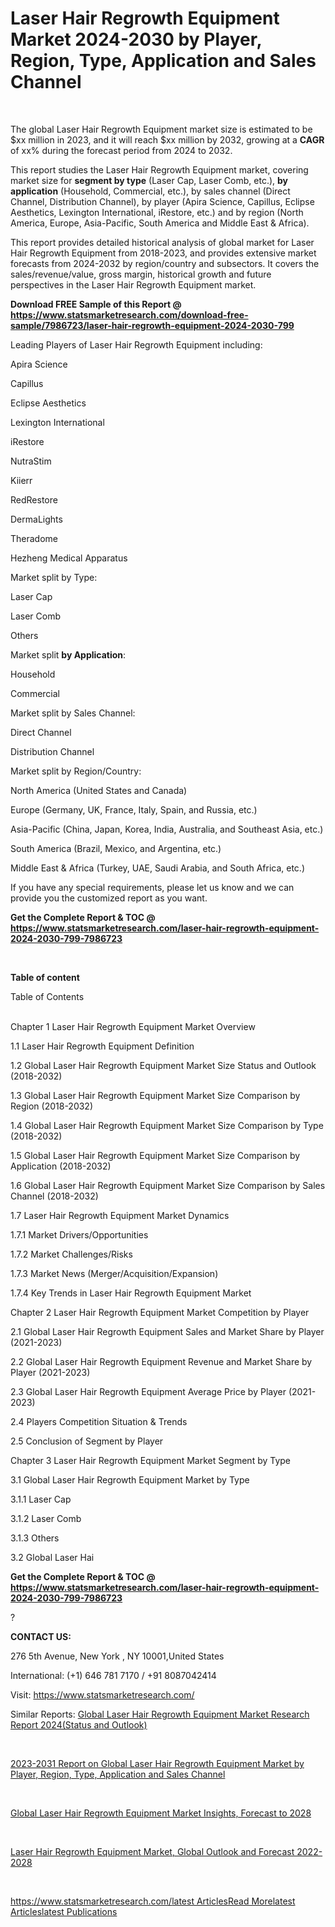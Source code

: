 <h1>Laser Hair Regrowth Equipment Market 2024-2030 by Player, Region, Type, Application and Sales Channel</h1><br/><p>The global Laser Hair Regrowth Equipment market size is estimated to be $xx million in 2023, and it will reach $xx million by 2032, growing at a <strong>CAGR</strong> of xx% during the forecast period from 2024 to 2032.</p>
 
 
 
 <p>This report studies the Laser Hair Regrowth Equipment market, covering market size for <strong>segment by type</strong> (Laser Cap, Laser Comb, etc.), <strong>by application</strong> (Household, Commercial, etc.), by sales channel (Direct Channel, Distribution Channel), by player (Apira Science, Capillus, Eclipse Aesthetics, Lexington International, iRestore, etc.) and by region (North America, Europe, Asia-Pacific, South America and Middle East & Africa).</p>
 
 
 
 <p>This report provides detailed historical analysis of global market for Laser Hair Regrowth Equipment from 2018-2023, and provides extensive market forecasts from 2024-2032 by region/country and subsectors. It covers the sales/revenue/value, gross margin, historical growth and future perspectives in the Laser Hair Regrowth Equipment market.</p>
 
 
 
 <p><strong>Download FREE Sample of this Report @ <a href="https://www.statsmarketresearch.com/download-free-sample/7986723/laser-hair-regrowth-equipment-2024-2030-799">https://www.statsmarketresearch.com/download-free-sample/7986723/laser-hair-regrowth-equipment-2024-2030-799</a></strong></p>
 
 
 
 <p>Leading Players of Laser Hair Regrowth Equipment including:</p>
 
 
 
 <p>Apira Science</p>
 
 
 
 <p>Capillus</p>
 
 
 
 <p>Eclipse Aesthetics</p>
 
 
 
 <p>Lexington International</p>
 
 
 
 <p>iRestore</p>
 
 
 
 <p>NutraStim</p>
 
 
 
 <p>Kiierr</p>
 
 
 
 <p>RedRestore</p>
 
 
 
 <p>DermaLights</p>
 
 
 
 <p>Theradome</p>
 
 
 
 <p>Hezheng Medical Apparatus</p>
 
 
 
 <p>Market split by Type:</p>
 
 
 
 <p>Laser Cap</p>
 
 
 
 <p>Laser Comb</p>
 
 
 
 <p>Others</p>
 
 
 
 <p>Market split <strong>by Application</strong>:</p>
 
 
 
 <p>Household</p>
 
 
 
 <p>Commercial</p>
 
 
 
 <p>Market split by Sales Channel:</p>
 
 
 
 <p>Direct Channel</p>
 
 
 
 <p>Distribution Channel</p>
 
 
 
 <p>Market split by Region/Country:</p>
 
 
 
 <p>North America (United States and Canada)</p>
 
 
 
 <p>Europe (Germany, UK, France, Italy, Spain, and Russia, etc.)</p>
 
 
 
 <p>Asia-Pacific (China, Japan, Korea, India, Australia, and Southeast Asia, etc.)</p>
 
 
 
 <p>South America (Brazil, Mexico, and Argentina, etc.)</p>
 
 
 
 <p>Middle East & Africa (Turkey, UAE, Saudi Arabia, and South Africa, etc.)</p>
 
 
 
 <p>If you have any special requirements, please let us know and we can provide you the customized report as you want.</p>
 
 
 
 <div><b>Get the Complete Report & TOC @ <a href="https://www.statsmarketresearch.com/laser-hair-regrowth-equipment-2024-2030-799-7986723">https://www.statsmarketresearch.com/laser-hair-regrowth-equipment-2024-2030-799-7986723</a></b></div>
 
 
 
 <p><br />
 
 <b>Table of content</b></p>
 
 
 
 <p>Table of Contents<br />
 
 <br />
 
 Chapter 1 Laser Hair Regrowth Equipment Market Overview<br />
 
 1.1 Laser Hair Regrowth Equipment Definition<br />
 
 1.2 Global Laser Hair Regrowth Equipment Market Size Status and Outlook (2018-2032)<br />
 
 1.3 Global Laser Hair Regrowth Equipment Market Size Comparison by Region (2018-2032)<br />
 
 1.4 Global Laser Hair Regrowth Equipment Market Size Comparison by Type (2018-2032)<br />
 
 1.5 Global Laser Hair Regrowth Equipment Market Size Comparison by Application (2018-2032)<br />
 
 1.6 Global Laser Hair Regrowth Equipment Market Size Comparison by Sales Channel (2018-2032)<br />
 
 1.7 Laser Hair Regrowth Equipment Market Dynamics<br />
 
 1.7.1 Market Drivers/Opportunities<br />
 
 1.7.2 Market Challenges/Risks<br />
 
 1.7.3 Market News (Merger/Acquisition/Expansion)<br />
 
 1.7.4 Key Trends in Laser Hair Regrowth Equipment Market<br />
 
 Chapter 2 Laser Hair Regrowth Equipment Market Competition by Player<br />
 
 2.1 Global Laser Hair Regrowth Equipment Sales and Market Share by Player (2021-2023)<br />
 
 2.2 Global Laser Hair Regrowth Equipment Revenue and Market Share by Player (2021-2023)<br />
 
 2.3 Global Laser Hair Regrowth Equipment Average Price by Player (2021-2023)<br />
 
 2.4 Players Competition Situation & Trends<br />
 
 2.5 Conclusion of Segment by Player<br />
 
 Chapter 3 Laser Hair Regrowth Equipment Market Segment by Type<br />
 
 3.1 Global Laser Hair Regrowth Equipment Market by Type<br />
 
 3.1.1 Laser Cap<br />
 
 3.1.2 Laser Comb<br />
 
 3.1.3 Others<br />
 
 3.2 Global Laser Hai</p>
 
 
 
 <div><b>Get the Complete Report & TOC @ <a href="https://www.statsmarketresearch.com/laser-hair-regrowth-equipment-2024-2030-799-7986723">https://www.statsmarketresearch.com/laser-hair-regrowth-equipment-2024-2030-799-7986723</a></b></div>
 
 
 
 <p>? </p>
 
 
 
 <p><b>CONTACT US:</b><br />
 
 276 5th Avenue, New York , NY 10001,United States<br />
 
 International: (+1) 646 781 7170 / +91 8087042414<br />
 
 Visit: <a href="https://www.statsmarketresearch.com/">https://www.statsmarketresearch.com/</a><br />
 
 Similar Reports: <a href="https://www.statsmarketresearch.com/laser-hair-regrowth-equipment-2024-2030-799-7986723">Global Laser Hair Regrowth Equipment Market Research Report 2024(Status and Outlook)</a><br />
 
 <br />
 
 <a href="https://www.statsmarketresearch.com/laser-hair-regrowth-equipment-2024-2030-799-7986723">2023-2031 Report on Global Laser Hair Regrowth Equipment Market by Player, Region, Type, Application and Sales Channel</a><br />
 
 <br />
 
 <a href="https://www.statsmarketresearch.com/laser-hair-regrowth-equipment-2024-2030-799-7986723">Global Laser Hair Regrowth Equipment Market Insights, Forecast to 2028</a><br />
 
 <br />
 
 <a href="https://www.statsmarketresearch.com/laser-hair-regrowth-equipment-2024-2030-799-7986723">Laser Hair Regrowth Equipment Market, Global Outlook and Forecast 2022-2028</a><br />
 
 <br />
 
 <a href="https://gyeongbokgung.com">https://www.statsmarketresearch.com/</a><a href="https://hallyeomaritime.com">latest Articles</a><a href="https://jingwansa.com">Read More</a><a href="https://nguoiviet.jp/">latest Articles</a><a href="https://www.intelmarketresearch.com/">latest Publications</a></p>